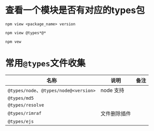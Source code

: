# 查看一个模块是否有对应的types包

```
npm view <package_name> version

npm view @types*@*

npm vew 
```



# 常用`@types`文件收集

| 名称                                   | 说明         | 备注 |
| -------------------------------------- | ------------ | ---- |
| `@types/node`、`@types/node@<version>` | node 支持    |      |
| `@types/md5`                           |              |      |
| `@types/resolve`                       |              |      |
| `@types/rimraf`                        | 文件删除插件 |      |
| `@types/ejs`                           |              |      |



